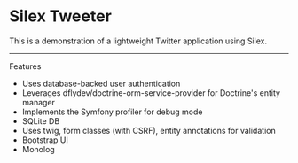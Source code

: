 # Silex Tweeter

This is a demonstration of a lightweight Twitter application using Silex.

---

Features

  * Uses database-backed user authentication
  * Leverages dflydev/doctrine-orm-service-provider for Doctrine's entity manager
  * Implements the Symfony profiler for debug mode
  * SQLite DB
  * Uses twig, form classes (with CSRF), entity annotations for validation
  * Bootstrap UI
  * Monolog
